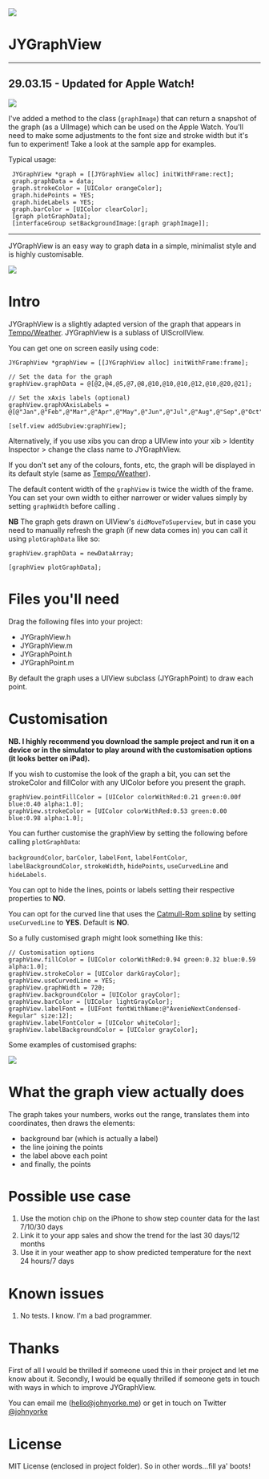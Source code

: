 <img src="https://raw.githubusercontent.com/johnyorke/JYGraphView/master/JYGraphViewDemoProject/Screenshots/photo.jpg">

# JYGraphView

***** 

## 29.03.15 - Updated for Apple Watch!

<img src="https://raw.githubusercontent.com/johnyorke/JYGraphView/master/JYGraphViewDemoProject/Screenshots/watch_preview.gif">

I've added a method to the class (`graphImage`) that can return a snapshot of the graph (as a UIImage) which can be used on the Apple Watch. You'll need to make some adjustments to the font size and stroke width but it's fun to experiment! Take a look at the sample app for examples.

Typical usage:

```obj-c
 JYGraphView *graph = [[JYGraphView alloc] initWithFrame:rect];
 graph.graphData = data;
 graph.strokeColor = [UIColor orangeColor];
 graph.hidePoints = YES;
 graph.hideLabels = YES;
 graph.barColor = [UIColor clearColor];
 [graph plotGraphData];
 [interfaceGroup setBackgroundImage:[graph graphImage]];
```
*****

JYGraphView is an easy way to graph data in a simple, minimalist style and is highly customisable.

<img src="https://raw.githubusercontent.com/johnyorke/JYGraphView/master/JYGraphViewDemoProject/Screenshots/graph.gif">

# Intro

JYGraphView is a slightly adapted version of the graph that appears in [Tempo/Weather](http://www.appstore.com/tempoweather). JYGraphView is a sublass of UIScrollView.

You can get one on screen easily using code:

```obj-c
JYGraphView *graphView = [[JYGraphView alloc] initWithFrame:frame];

// Set the data for the graph
graphView.graphData = @[@2,@4,@5,@7,@8,@10,@10,@10,@12,@10,@20,@21];

// Set the xAxis labels (optional)
graphView.graphXAxisLabels = @[@"Jan",@"Feb",@"Mar",@"Apr",@"May",@"Jun",@"Jul",@"Aug",@"Sep",@"Oct",@"Nov",@"Dec"];

[self.view addSubview:graphView];
```

Alternatively, if you use xibs you can drop a UIView into your xib > Identity Inspector > change the class name to JYGraphView.

If you don't set any of the colours, fonts, etc, the graph will be displayed in its default style (same as [Tempo/Weather](http://www.appstore.com/tempoweather)). 

The default content width of the `graphView` is twice the width of the frame. You can set your own width to either narrower or wider values simply by setting `graphWidth` before calling .

**NB** The graph gets drawn on UIView's `didMoveToSuperview`, but in case you need to manually refresh the graph (if new data comes in) you can call it using `plotGraphData` like so:

```obj-c
graphView.graphData = newDataArray;

[graphView plotGraphData];
```

# Files you'll need

Drag the following files into your project:

* JYGraphView.h
* JYGraphView.m
* JYGraphPoint.h
* JYGraphPoint.m

By default the graph uses a UIView subclass (JYGraphPoint) to draw each point.

# Customisation

**NB. I highly recommend you download the sample project and run it on a device or in the simulator to play around with the customisation options (it looks better on iPad).**

If you wish to customise the look of the graph a bit, you can set the strokeColor and fillColor with any UIColor before you present the graph.

```obj-c
graphView.pointFillColor = [UIColor colorWithRed:0.21 green:0.00f blue:0.40 alpha:1.0];
graphView.strokeColor = [UIColor colorWithRed:0.53 green:0.00 blue:0.98 alpha:1.0];
```

You can further customise the graphView by setting the following before calling `plotGraphData`:

`backgroundColor`, `barColor`, `labelFont`, `labelFontColor`, `labelBackgroundColor`, `strokeWidth`, `hidePoints`, `useCurvedLine` and `hideLabels`.

You can opt to hide the lines, points or labels setting their respective properties to **NO**.

You can opt for the curved line that uses the [Catmull-Rom spline](http://en.wikipedia.org/wiki/Centripetal_Catmull–Rom_spline) by setting `useCurvedLine` to **YES**. Default is **NO**.

So a fully customised graph might look something like this:

```obj-c
// Customisation options
graphView.fillColor = [UIColor colorWithRed:0.94 green:0.32 blue:0.59 alpha:1.0];
graphView.strokeColor = [UIColor darkGrayColor];
graphView.useCurvedLine = YES;
graphView.graphWidth = 720;
graphView.backgroundColor = [UIColor grayColor];
graphView.barColor = [UIColor lightGrayColor];
graphView.labelFont = [UIFont fontWithName:@"AvenieNextCondensed-Regular" size:12];
graphView.labelFontColor = [UIColor whiteColor];
graphView.labelBackgroundColor = [UIColor grayColor];
```

Some examples of customised graphs:

<img src="https://raw.githubusercontent.com/johnyorke/JYGraphView/master/JYGraphViewDemoProject/Screenshots/graphs.gif">


# What the graph view actually does

The graph takes your numbers, works out the range, translates them into coordinates, then draws the elements:
* background bar (which is actually a label)
* the line joining the points
* the label above each point
* and finally, the points

# Possible use case

1. Use the motion chip on the iPhone to show step counter data for the last 7/10/30 days
2. Link it to your app sales and show the trend for the last 30 days/12 months
3. Use it in your weather app to show predicted temperature for the next 24 hours/7 days

# Known issues

1. No tests. I know. I'm a bad programmer.

# Thanks

First of all I would be thrilled if someone used this in their project and let me know about it. Secondly, I would be equally thrilled if someone gets in touch with ways in which to improve JYGraphView.

You can email me ([hello@johnyorke.me](mailto:hello@johnyorke.me)) or get in touch on Twitter [@johnyorke](http://www.twitter.com/johnyorke)

# License

MIT License (enclosed in project folder). So in other words...fill ya' boots!

